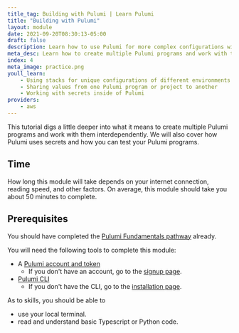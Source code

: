 ```yaml
---
title_tag: Building with Pulumi | Learn Pulumi
title: "Building with Pulumi"
layout: module
date: 2021-09-20T08:30:13-05:00
draft: false
description: Learn how to use Pulumi for more complex configurations with multiple environments.
meta_desc: Learn how to create multiple Pulumi programs and work with them interdependently with this tutorial.
index: 4
meta_image: practice.png
youll_learn:
    - Using stacks for unique configurations of different environments
    - Sharing values from one Pulumi program or project to another
    - Working with secrets inside of Pulumi
providers:
    - aws
---
```


This tutorial digs a little deeper into what it means to create multiple Pulumi
programs and work with them interdependently. We will also cover how Pulumi
uses secrets and how you can test your Pulumi programs.

## Time

How long this module will take depends on your internet connection, reading
speed, and other factors. On average, this module should take you about 50
minutes to complete.

## Prerequisites

You should have completed the [Pulumi Fundamentals pathway](/learn/pulumi-fundamentals/) already.

You will need the following tools to complete this module:

* A [Pulumi account and token](/docs/intro/pulumi-cloud/accounts#access-tokens)
    * If you don't have an account, go to the [signup page](https://app.pulumi.com/signup).
* [Pulumi CLI](/docs/cli/)
    * If you don't have the CLI, go to the [installation page](/docs/install/).

As to skills, you should be able to

* use your local terminal.
* read and understand basic Typescript or Python code.
